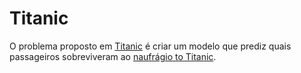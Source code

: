 # Titanic

O problema proposto em [Titanic](https://www.kaggle.com/c/titanic) é criar um modelo que prediz quais passageiros sobreviveram ao [naufrágio to Titanic](https://pt.wikipedia.org/wiki/Naufr%C3%A1gio_do_RMS_Titanic).
